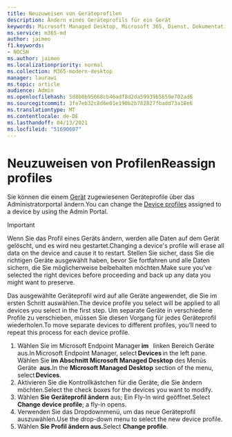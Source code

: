 ```yaml
---
title: Neuzuweisen von Geräteprofilen
description: Ändern eines Geräteprofils für ein Gerät
keywords: Microsoft Managed Desktop, Microsoft 365, Dienst, Dokumentation
ms.service: m365-md
author: jaimeo
f1.keywords:
- NOCSH
ms.author: jaimeo
ms.localizationpriority: normal
ms.collection: M365-modern-desktop
manager: laurawi
ms.topic: article
audience: Admin
ms.openlocfilehash: 5d8b0b95668cb46adf8d2da59939b5659e702ad6
ms.sourcegitcommit: 3fe7eb32c8d6e01e190b2b782827fbadd73a18e6
ms.translationtype: MT
ms.contentlocale: de-DE
ms.lasthandoff: 04/13/2021
ms.locfileid: "51690607"
---
```

# <a name="reassign-profiles"></a><span data-ttu-id="87bda-104">Neuzuweisen von Profilen</span><span class="sxs-lookup"><span data-stu-id="87bda-104">Reassign profiles</span></span>

<span data-ttu-id="87bda-105">Sie können die einem [Gerät](../service-description/profiles.md) zugewiesenen Geräteprofile über das Administratorportal ändern.</span><span class="sxs-lookup"><span data-stu-id="87bda-105">You can change the [Device profiles](../service-description/profiles.md) assigned to a device by using the Admin Portal.</span></span>

> [!IMPORTANT]
> <span data-ttu-id="87bda-106">Wenn Sie das Profil eines Geräts ändern, werden alle Daten auf dem Gerät gelöscht, und es wird neu gestartet.</span><span class="sxs-lookup"><span data-stu-id="87bda-106">Changing a device's profile will erase all data on the device and cause it to restart.</span></span> <span data-ttu-id="87bda-107">Stellen Sie sicher, dass Sie die richtigen Geräte ausgewählt haben, bevor Sie fortfahren und alle Daten sichern, die Sie möglicherweise beibehalten möchten.</span><span class="sxs-lookup"><span data-stu-id="87bda-107">Make sure you’ve selected the right devices before proceeding and back up any data you might want to preserve.</span></span>

<span data-ttu-id="87bda-108">Das ausgewählte Geräteprofil wird auf alle Geräte angewendet, die Sie im ersten Schritt auswählen.</span><span class="sxs-lookup"><span data-stu-id="87bda-108">The device profile you select will be applied to all devices you select in the first step.</span></span> <span data-ttu-id="87bda-109">Um separate Geräte in verschiedene Profile zu verschieben, müssen Sie diesen Vorgang für jedes Geräteprofil wiederholen.</span><span class="sxs-lookup"><span data-stu-id="87bda-109">To move separate devices to different profiles, you’ll need to repeat this process for each device profile.</span></span> 

1. <span data-ttu-id="87bda-110">Wählen Sie im Microsoft Endpoint Manager **im**   linken Bereich Geräte aus.</span><span class="sxs-lookup"><span data-stu-id="87bda-110">In Microsoft Endpoint Manager, select **Devices** in the left pane.</span></span> <span data-ttu-id="87bda-111">Wählen Sie **im Abschnitt Microsoft Managed Desktop** des Menüs Geräte  **aus.**</span><span class="sxs-lookup"><span data-stu-id="87bda-111">In the **Microsoft Managed Desktop** section of the menu, select **Devices**.</span></span>  
2. <span data-ttu-id="87bda-112">Aktivieren Sie die Kontrollkästchen für die Geräte, die Sie ändern möchten.</span><span class="sxs-lookup"><span data-stu-id="87bda-112">Select the check boxes for the devices you want to modify.</span></span> 
3. <span data-ttu-id="87bda-113">Wählen **Sie Geräteprofil ändern** aus; Ein Fly-In wird geöffnet.</span><span class="sxs-lookup"><span data-stu-id="87bda-113">Select **Change device profile**; a fly-in opens.</span></span>
4. <span data-ttu-id="87bda-114">Verwenden Sie das Dropdownmenü, um das neue Geräteprofil auszuwählen.</span><span class="sxs-lookup"><span data-stu-id="87bda-114">Use the drop-down menu to select the new device profile.</span></span>
5. <span data-ttu-id="87bda-115">Wählen **Sie Profil ändern aus.**</span><span class="sxs-lookup"><span data-stu-id="87bda-115">Select **Change profile**.</span></span>


